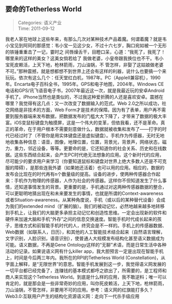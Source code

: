 要命的Tetherless World
---
    
> Categories: 语义产业  
> Time: 2011-09-12
    
我老人家在地球上这些年来，有那么几次对某种技术产品着魔。何谓着魔？就是韦小宝见到阿珂的那感觉：韦小宝一见这少女，不过十六七岁，胸口宛如被一个无形的铁锤重重击了一记，霎时之 间唇燥舌干，目瞪口呆，心道：“我死了，我死了！哪里来的这样的美女？这美女倘若给了 我做老婆，小皇帝跟我换位也不干。韦小宝死皮赖活，上天下地，枪林箭雨，刀山油锅，不 管怎样，非娶了这姑娘做老婆不可。”那种震撼，就是想都想不到世界上还会有这样的利器，说什么也要搞一个来玩玩。依次有这么几个：任天堂红白机，1987年。PC（AppleII兼容机），1990年。Encarta电子百科全书，1995年。GPS和电子地图，2004年。Windows CE电话和GPS/讯飞语音电子书，2007年最近这一次，就是我最近玩的安卓Android手机了。iPhone当然也是类似的，不过我这种爱折腾的人还是喜欢安卓。震撼在哪里？我觉得有这几点：又一次改变了数据输入的范式。Web 2.0之所以成功，社交网络是非技术的方面，Web Form才是技术的保障。因为有了表单，用户再不需要到服务器端来发布数据，把数据发布的门槛大大下降了，才带来了数据的极大丰富。iOS变鼠标键盘为触摸屏，这是一个伟大的变革，但依我看，还不是革命。真正的革命，在于用户根本不需要刻意做什么，数据就被收集和发布了——打字的时代已经过时了（不管你是用实体键盘还是虚拟键盘）。手机作为传感器，无时无地地收集各种信息：语音，图像，地理位置，位置，背景光，背景声，网络状态，磁力，重力，邻近设备，等等。更要命的是，它还知道你的社会关系、历史和在线数据。这些东西结合起来，会产生PC时代绝无法想象的应用。这个新时代的应用，尽可能少的要求用户来学习（你要知道鼠标和键盘对世界上绝大多数人还是不可克服的障碍），是那些连我外婆（如果她还活着）也可以用的应用。相应的，数据的发布会比现在的时代再有n个数量级的提高。设备的进步，使两种传感器合作起来：手机作为物理的传感器，人作为社会的传感器。这样你不但知道发生了什么事情，还知道事情发生的背景。更重要的是，手机通过对这两种传感器数据的整合，可以更聪明地猜出现在和未来要发生的事情，也就是所谓的Context-awareness或者Situation-awareness。从某种角度说，手机（或以后的某种替代设备）会成为我们的extended mind（扩展的脑）。我们的被动记忆，必然地越来越多地转移到手机上，让我们的大脑更多承担主动记忆和创造性思维。一定会出现新的软件和硬件来加速大脑和手机“外存”之间的信息交换速度。智能手机时代成长起来的孩子，思维方式和前智能手机时代的人，终究会是不一样的。手机上的传感器数据、Web数据（如联系人，日历），和其他的人工智能技术结合起来（自然语言理解，文字识别，人脸识别，语音识别），使普通人大规模发布结构化甚至语义数据成为可能。语义数据，不再是Gene Ontology这样的“无聊”术语，而是日常生活中各种活动的记录。如果说语义网有什么killer app，我大胆预言一定是出现在智能手机上，时间是今后两三年内。我所在的RPI的Tetherless World (Constellation)，从字面上解释，是“无限世界”的意思。智能手机发展到这一步，我觉得语义网发展的一切平台都已经完备了，连赚钱的基本模式都呼之欲出了，所需要的，是工程师和商人来实现这个Tetherless World。到底是什么样的应用，我不敢逆料；唯一可以肯定的，就是那会是一些非常奇妙的应用，叫你死皮赖活，上天下地，枪林箭雨，刀山油锅，不管怎样，非要用不可的应用。参考：语义网的红旗能打多久？Web3.0:互联用户产生的结构化资源语义网：走向下一代杀手级应用     
    